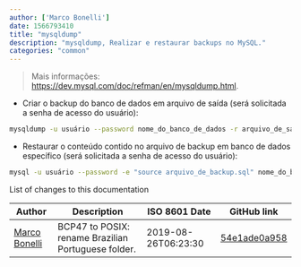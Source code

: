 ```yaml
---
author: ['Marco Bonelli']
date: 1566793410
title: "mysqldump"
description: "mysqldump, Realizar e restaurar backups no MySQL."
categories: "common"
---
```

> Mais informações: <https://dev.mysql.com/doc/refman/en/mysqldump.html>.

- Criar o backup do banco de dados em arquivo de saída (será solicitada a senha de acesso do usuário):

```bash
mysqldump -u usuário --password nome_do_banco_de_dados -r arquivo_de_saida.sql
```

- Restaurar o conteúdo contido no arquivo de backup em banco de dados específico (será solicitada a senha de acesso do usuário):

```bash
mysql -u usuário --password -e "source arquivo_de_backup.sql" nome_do_banco_de_dados
```
List of changes to this documentation


Author | Description | ISO 8601 Date | GitHub link
------|-----|-----|-----
[Marco Bonelli](mailto:marco@mebeim.net) | BCP47 to POSIX: rename Brazilian Portuguese folder. | 2019-08-26T06:23:30 | [54e1ade0a958](https://github.com/tldr-pages/tldr/commit/54e1ade0a958f3a08d9ed60f32b66188d0ecfb63)

